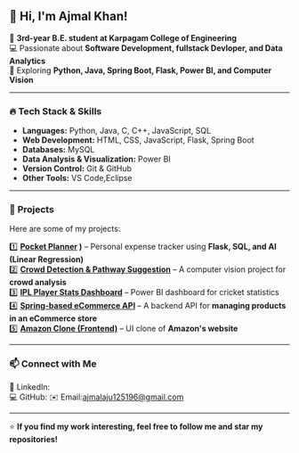 ## 👋 Hi, I'm Ajmal Khan!  

🚀 **3rd-year B.E. student at Karpagam College of Engineering**  
💻 Passionate about **Software Development, fullstack Devloper, and Data Analytics**  
📍 Exploring **Python, Java, Spring Boot, Flask, Power BI, and Computer Vision**  

---

### 🔥 **Tech Stack & Skills**  
- **Languages:** Python, Java, C, C++, JavaScript, SQL  
- **Web Development:** HTML, CSS, JavaScript, Flask, Spring Boot  
- **Databases:** MySQL
- **Data Analysis & Visualization:** Power BI  
- **Version Control:** Git & GitHub  
- **Other Tools:** VS Code,Eclipse 

---

### 🚀 **Projects**  
Here are some of my projects:  

1️⃣ **[Pocket Planner](https://github.com/Ak0000714/Pocket-Planner)
)** – Personal expense tracker using **Flask, SQL, and AI (Linear Regression)**  
2️⃣ **[Crowd Detection & Pathway Suggestion](https://github.com/Ak0000714/crowed-detection-and-path-way-suggestion-)** – A computer vision project for **crowd analysis**  
3️⃣ **[IPL Player Stats Dashboard](https://github.com/Ak0000714/IPL-DASHBOARD)** – Power BI dashboard for cricket statistics  
4️⃣ **[Spring-based eCommerce API](https://github.com/Ak0000714/Ecommerce-api-)** – A backend API for **managing products in an eCommerce store**  
5️⃣ **[Amazon Clone (Frontend)](https://github.com/Ak0000714/Amazon-Clone)** – UI clone of **Amazon's website**  


---

### 📫 **Connect with Me**  
🔗 LinkedIn:  
💻 GitHub:
✉️ Email:ajmalaju125196@gmail.com 

---

⭐ **If you find my work interesting, feel free to follow me and star my repositories!**  
